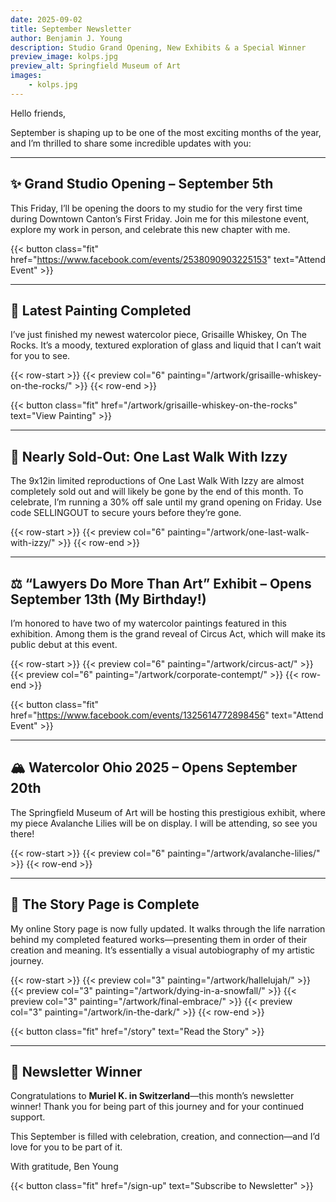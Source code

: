 ```yaml
---
date: 2025-09-02
title: September Newsletter
author: Benjamin J. Young
description: Studio Grand Opening, New Exhibits & a Special Winner
preview_image: kolps.jpg
preview_alt: Springfield Museum of Art
images:
    - kolps.jpg
---
```


Hello friends,

September is shaping up to be one of the most exciting months of the year, and I’m thrilled to share some incredible updates with you:

<!--more-->

---

## ✨ Grand Studio Opening – September 5th ##

This Friday, I’ll be opening the doors to my studio for the very first time during Downtown Canton’s First Friday. Join me for this milestone event, explore my work in person, and celebrate this new chapter with me.

{{< button class="fit" href="https://www.facebook.com/events/2538090903225153" text="Attend Event" >}}

---

## 🎨 Latest Painting Completed ##

I’ve just finished my newest watercolor piece, Grisaille Whiskey, On The Rocks. It’s a moody, textured exploration of glass and liquid that I can’t wait for you to see.

{{< row-start >}}
    {{< preview col="6" painting="/artwork/grisaille-whiskey-on-the-rocks/" >}}
{{< row-end >}}

{{< button class="fit" href="/artwork/grisaille-whiskey-on-the-rocks" text="View Painting" >}}

---
## 🐾 Nearly Sold-Out: One Last Walk With Izzy ##

The 9x12in limited reproductions of One Last Walk With Izzy are almost completely sold out and will likely be gone by the end of this month. To celebrate, I’m running a 30% off sale until my grand opening on Friday. Use code SELLINGOUT to secure yours before they’re gone.

{{< row-start >}}
    {{< preview col="6" painting="/artwork/one-last-walk-with-izzy/" >}}
{{< row-end >}}

---

## ⚖️ “Lawyers Do More Than Art” Exhibit – Opens September 13th (My Birthday!) ##

I’m honored to have two of my watercolor paintings featured in this exhibition. Among them is the grand reveal of Circus Act, which will make its public debut at this event.

{{< row-start >}}
    {{< preview col="6" painting="/artwork/circus-act/" >}}
    {{< preview col="6" painting="/artwork/corporate-contempt/" >}}
{{< row-end >}}

{{< button class="fit" href="https://www.facebook.com/events/1325614772898456" text="Attend Event" >}}

---

## 🏔️ Watercolor Ohio 2025 – Opens September 20th ##

The Springfield Museum of Art will be hosting this prestigious exhibit, where my piece Avalanche Lilies will be on display. I will be attending, so see you there!

{{< row-start >}}
    {{< preview col="6" painting="/artwork/avalanche-lilies/" >}}
{{< row-end >}}

---

## 📖 The Story Page is Complete ##

My online Story page is now fully updated. It walks through the life narration behind my completed featured works—presenting them in order of their creation and meaning. It’s essentially a visual autobiography of my artistic journey.

{{< row-start >}}
    {{< preview col="3" painting="/artwork/hallelujah/" >}}
    {{< preview col="3" painting="/artwork/dying-in-a-snowfall/" >}}
    {{< preview col="3" painting="/artwork/final-embrace/" >}}
    {{< preview col="3" painting="/artwork/in-the-dark/" >}}
{{< row-end >}}

{{< button class="fit" href="/story" text="Read the Story" >}}

---

## 🎉 Newsletter Winner ##

Congratulations to __Muriel K. in Switzerland__—this month’s newsletter winner! Thank you for being part of this journey and for your continued support.

This September is filled with celebration, creation, and connection—and I’d love for you to be part of it.

With gratitude,
Ben Young

{{< button class="fit" href="/sign-up" text="Subscribe to Newsletter" >}}